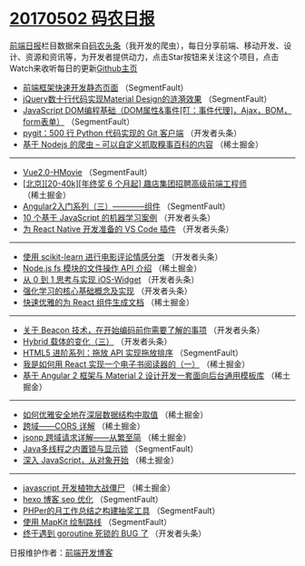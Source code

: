 # [20170502 码农日报](02.md)

[前端日报](https://qdkfweb.cn/c/news)栏目数据来自[码农头条](https://toutiao.qdkfweb.cn/)（我开发的爬虫），每日分享前端、移动开发、设计、资源和资讯等，为开发者提供动力，点击Star按钮来关注这个项目，点击Watch来收听每日的更新[Github主页](https://github.com/kujian/frontendDaily)
* [前端框架快速开发静态页面](https://toutiao.qdkfweb.cn/36761.html) （SegmentFault）
* [jQuery数十行代码实现Material Design的涟漪效果](https://toutiao.qdkfweb.cn/36763.html) （SegmentFault）
* [JavaScript DOM编程基础（DOM属性&amp;事件[叮：事件代理]，Ajax，BOM，form表单）](https://toutiao.qdkfweb.cn/36757.html) （SegmentFault）
* [pygit：500 行 Python 代码实现的 Git 客户端](https://toutiao.qdkfweb.cn/36780.html) （开发者头条）
* [基于 Nodejs 的爬虫 &#8211; 可以自定义抓取糗事百科的内容](https://toutiao.qdkfweb.cn/36732.html) （稀土掘金）

***
* [Vue2.0-HMovie](https://toutiao.qdkfweb.cn/36762.html) （SegmentFault）
* [[北京][20-40k][年终奖 6 个月起] 趣店集团招聘高级前端工程师](https://toutiao.qdkfweb.cn/36734.html) （稀土掘金）
* [Angular2入门系列（三）————组件](https://toutiao.qdkfweb.cn/36765.html) （SegmentFault）
* [10 个基于 JavaScript 的机器学习案例](https://toutiao.qdkfweb.cn/36777.html) （开发者头条）
* [为 React Native 开发准备的 VS Code 插件](https://toutiao.qdkfweb.cn/36778.html) （开发者头条）

***
* [使用 scikit-learn 进行电影评论情感分类](https://toutiao.qdkfweb.cn/36793.html) （开发者头条）
* [Node.js fs 模块的文件操作 API 介绍](https://toutiao.qdkfweb.cn/36731.html) （稀土掘金）
* [从 0 到 1 思考与实现 iOS-Widget](https://toutiao.qdkfweb.cn/36794.html) （开发者头条）
* [强化学习的核心基础概念及实现](https://toutiao.qdkfweb.cn/36795.html) （开发者头条）
* [快速优雅的为 React 组件生成文档](https://toutiao.qdkfweb.cn/36733.html) （稀土掘金）

***
* [关于 Beacon 技术，在开始编码前你需要了解的事项](https://toutiao.qdkfweb.cn/36796.html) （开发者头条）
* [Hybrid 载体的变化（三）](https://toutiao.qdkfweb.cn/36797.html) （开发者头条）
* [HTML5 进阶系列：拖放 API 实现拖放排序](https://toutiao.qdkfweb.cn/36755.html) （SegmentFault）
* [我是如何用 React 实现一个电子书阅读器的（一）](https://toutiao.qdkfweb.cn/36729.html) （稀土掘金）
* [基于 Angular 2 框架与 Material 2 设计开发一套面向后台通用模板库](https://toutiao.qdkfweb.cn/36730.html) （稀土掘金）

***
* [如何优雅安全地在深层数据结构中取值](https://toutiao.qdkfweb.cn/36722.html) （稀土掘金）
* [跨域——CORS 详解](https://toutiao.qdkfweb.cn/36723.html) （稀土掘金）
* [jsonp 跨域请求详解——从繁至简](https://toutiao.qdkfweb.cn/36724.html) （稀土掘金）
* [Java多线程之内置锁与显示锁](https://toutiao.qdkfweb.cn/36766.html) （SegmentFault）
* [深入 JavaScript，从对象开始](https://toutiao.qdkfweb.cn/36727.html) （稀土掘金）

***
* [javascript 开发植物大战僵尸](https://toutiao.qdkfweb.cn/36728.html) （稀土掘金）
* [hexo 博客 seo 优化](https://toutiao.qdkfweb.cn/36769.html) （SegmentFault）
* [PHPer的月工作总结之构建抽奖工具](https://toutiao.qdkfweb.cn/36759.html) （SegmentFault）
* [使用 MapKit 绘制路线](https://toutiao.qdkfweb.cn/36770.html) （SegmentFault）
* [终于遇到 goroutine 死锁的 BUG 了](https://toutiao.qdkfweb.cn/36781.html) （开发者头条）

日报维护作者：[前端开发博客](https://qdkfweb.cn/) 